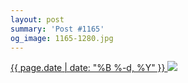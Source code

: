 ```yaml
---
layout: post
summary: 'Post #1165'
og_image: 1165-1280.jpg
---
```


<p>
 <time>
  <a href="/1165">
   {{ page.date | date: "%B %-d, %Y" }}
  </a>
 </time>
 <a href="/1165">
  <img data-taken="5/24/2020" sizes="(min-width: 700px) 50vw, calc(100vw - 2rem)" src="{{ site.assets_url }}/1165-640.jpg" srcset="{{ site.assets_url }}/1165-320.jpg 320w, {{ site.assets_url }}/1165-640.jpg 640w, {{ site.assets_url }}/1165-960.jpg 960w, {{ site.assets_url }}/1165-1280.jpg 1280w"/>
 </a>
</p>
